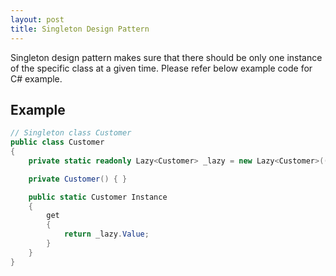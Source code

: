 ```yaml
---
layout: post
title: Singleton Design Pattern
---
```


Singleton design pattern makes sure that there should be only one instance of the specific class at a given time. Please refer below example code for C# example.

## Example

```csharp
// Singleton class Customer
public class Customer
{
    private static readonly Lazy<Customer> _lazy = new Lazy<Customer>(() => new Customer());

    private Customer() { }

    public static Customer Instance
    {
        get
        {
            return _lazy.Value;
        }
    }
}
```
